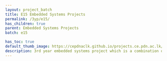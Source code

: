 ```yaml
---
layout: project_batch
title: E15 Embedded Systems Projects
permalink: /3yp/e15/
has_children: true
parent: Embedded Systems Projects
batch: e15

has_toc: true
default_thumb_image: https://cepdnaclk.github.io/projects.ce.pdn.ac.lk/data/categories/3yp/thumbnail.jpg
description: 3rd year embedded systems project which is a combination of CO321, CO324 and CO325 courses
---
```

